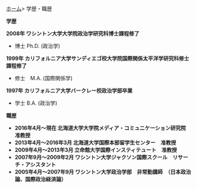 [ホーム](https://hirosasada.github.io/japanese-home/)> 学歴・職歴    
  
**学歴**  
  
**2008年	ワシントン大学大学院政治学研究科博士課程修了**   
- 博士 Ph.D. (政治学)  
  
**1999年	カリフォルニア大学サンディエゴ校大学院国際関係太平洋学研究科修士課程修了**  
- 修士　M.A. (国際関係学)  
  
**1997年	カリフォルニア大学バークレー校政治学部卒業**  
- 学士 B.A. (政治学)  
  
**職歴**  
  
- **2016年4月～現在	北海道大学大学院メディア・コミュニケーション研究院　准教授**  
- **2013年4月～2016年3月	北海道大学国際本部留学生センター　准教授**  
- **2009年4月～2013年3月	立命館大学国際インスティテュート　准教授**  
- **2007年9月～2009年2月	ワシントン大学ジャクソン国際スクール　リサーチ・アシスタント**  
- **2005年4月～2007年9月	ワシントン大学政治学部　非常勤講師　（日本政治論、国際政治経済論）**  
  
